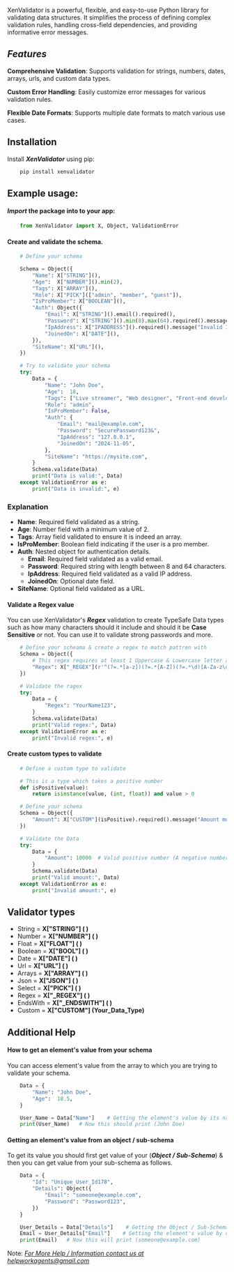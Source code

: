 XenValidator is a powerful, flexible, and easy-to-use Python library for validating data structures. It simplifies the process of defining complex validation rules, handling cross-field dependencies, and providing informative error messages.

## *Features*
**Comprehensive Validation**: Supports validation for strings, numbers, dates, arrays, urls, and custom data types.

**Custom Error Handling**: Easily customize error messages for various validation rules.

**Flexible Date Formats**: Supports multiple date formats to match various use cases.

## Installation

Install ***XenValidator*** using pip:

```bash
    pip install xenvalidator
``` 

## Example usage:

#### *Import* the package into to your app:

```python
    from XenValidator import X, Object, ValidationError
```

#### Create and validate the schema.

```python
    # Define your schema

    Schema = Object({
        "Name": X["STRING"](),
        "Age":  X["NUMBER"]().min(2),
        "Tags": X["ARRAY"](),
        "Role": X["PICK"](["admin", "member", "guest"]),
        "IsProMember": X["BOOLEAN"](),
        "Auth": Object({
            "Email": X["STRING"]().email().required(),
            "Password": X["STRING"]().min(8).max(64).required().message("Password is required and must be 8 characters long."),
            "IpAddress": X["IPADDRESS"]().required().message("Invalid IP address."),
            "JoinedOn": X["DATE"](),
        }),
        "SiteName": X["URL"](),
    })

    # Try to validate your schema
    try:
        Data = {
            "Name": "John Doe",
            "Age":  18,
            "Tags": ["Live streamer", "Web designer", "Front-end developer"],
            "Role": "admin",
            "IsProMember": False,
            "Auth": {
                "Email": "mail@example.com",
                "Password": "SecurePassword123&",
                "IpAddress": "127.0.0.1",
                "JoinedOn": "2024-11-05",
            },
            "SiteName": "https://mysite.com",
        }
        Schema.validate(Data)
        print("Data is valid:", Data)
    except ValidationError as e:
        print("Data is invalid:", e)
```

### Explanation

- **Name**: Required field validated as a string.
- **Age**: Number field with a minimum value of 2.
- **Tags**: Array field validated to ensure it is indeed an array.
- **IsProMember**: Boolean field indicating if the user is a pro member.
- **Auth**: Nested object for authentication details.
  - **Email**: Required field validated as a valid email.
  - **Password**: Required string with length between 8 and 64 characters.
  - **IpAddress**: Required field validated as a valid IP address.
  - **JoinedOn**: Optional date field.
- **SiteName**: Optional field validated as a URL.

#### Validate a Regex value

You can use XenValidator's ***Regex*** validation to create TypeSafe Data types such as how many characters should it include and should it be **Case Sensitive** or not. You can use it to validate strong passwords and more.

```python
    # Define your scheama & create a regex to match pattren with
    Schema = Object({
        # This regex requires at least 1 Uppercase & Lowercase letter and 1 Number & Must be 8 characters long
        "Regex": X["_REGEX"](r'^(?=.*[a-z])(?=.*[A-Z])(?=.*\d)[A-Za-z\d]{8,12}$'),
    })

    # Validate the ragex
    try:
        Data = {
            "Regex": "YourName123",
        }
        Schema.validate(Data)
        print("Valid regex:", Data)
    except ValidationError as e:
        print("Invalid regex:", e)


```

#### Create custom types to validate

```python
    # Define a custom type to validate

    # This is a type which takes a positive number
    def isPositive(value):
        return isinstance(value, (int, float)) and value > 0

    # Define your schema
    Schema = Object({
        "Amount": X["CUSTOM"](isPositive).required().message("Amount must be positive."),
    })

    # Validate the Data
    try:
        Data = {
            "Amount": 10000  # Valid positive number (A negative number should return an error)
        }
        Schema.validate(Data)
        print("Valid amount:", Data)
    except ValidationError as e:
        print("Invalid amount:", e)


```

## Validator types

- String   = **X["STRING"] ( )**
- Number   = **X["NUMBER"] ( )**
- Float    = **X["FLOAT"] ( )**
- Boolean  = **X["BOOL"] ( )**
- Date     = **X["DATE"] ( )**
- Url      = **X["URL"] ( )**
- Arrays   = **X["ARRAY"] ( )**
- Json     = **X["JSON"] ( )**
- Select   = **X["PICK"] ( )**
- Regex    = **X["_REGEX"] ( )**
- EndsWith = **X["_ENDSWITH"] ( )**
- Custom   = **X["CUSTOM"] (Your_Data_Type)**

## Additional Help

#### How to get an element's value from your schema

You can access element's value from the array to which you are trying to validate your schema. 

```python
    Data = {
        "Name": "John Doe",
        "Age":  18.5,
    }

    User_Name = Data["Name"]    # Getting the element's value by its name
    print(User_Name)   # Now this should print (John Doe)
```

#### Getting an element's value from an object / sub-schema

To get its value you should first get value of your (***Object / Sub-Schema***) & then you can get value from your sub-schema as follows. 

```python
    Data = {
        "Id": "Unique_User_Id178",
        "Details": Object({
            "Email": "someone@example.com",
            "Password": "Password123",
        })
    }

    User_Details = Data["Details"]    # Getting the Object / Sub-Schema's value by its name
    Email = User_Details["Email"]    # Getting the element's value by calling its Sub-Schema / Object
    print(Email)   # Now this will print (someone@example.com)
```

Note: <u>*For More Help / Information contact us at helpworkagents@gmail.com*</u>